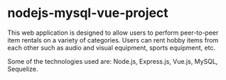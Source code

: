 # nodejs-mysql-vue-project
This web application is designed to allow users to perform peer-to-peer item rentals on a variety of categories. Users can rent hobby items from each other such as audio and visual equipment, sports equipment, etc. 

Some of the technologies used are: Node.js, Express.js, Vue.js, MySQL, Sequelize.
